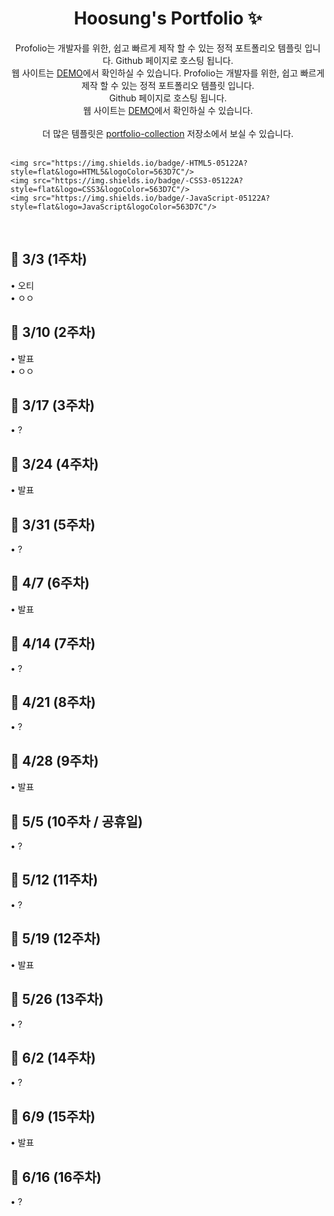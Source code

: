 <p align="center">
  <h1 align="center"> Hoosung's Portfolio ✨</h1>

  <p align="center">
Profolio는 개발자를 위한, 쉽고 빠르게 제작 할 수 있는  정적 포트폴리오 템플릿 입니다. Github 페이지로 호스팅 됩니다.
    <br/>웹 사이트는 <a href="https://congchu.github.io/web-porfolio/">DEMO</a>에서 확인하실 수 있습니다.
Profolio는 개발자를 위한, 쉽고 빠르게 제작 할 수 있는 정적 포트폴리오 템플릿 입니다. <br/>Github 페이지로 호스팅 됩니다. <br/>웹 사이트는 <a href="https://congchu.github.io/web-porfolio/">DEMO</a>에서 확인하실 수 있습니다.
  <br/>
  <br/> 더 많은 템플릿은 <a href="https://github.com/congchu/portfolio-collection" >portfolio-collection</a> 저장소에서 보실 수 있습니다.
    <br/>
    <br/>
  
    <img src="https://img.shields.io/badge/-HTML5-05122A?style=flat&logo=HTML5&logoColor=563D7C"/>
    <img src="https://img.shields.io/badge/-CSS3-05122A?style=flat&logo=CSS3&logoColor=563D7C"/>
    <img src="https://img.shields.io/badge/-JavaScript-05122A?style=flat&logo=JavaScript&logoColor=563D7C"/>
  
  <br/>
  
<p align="center">
  <h2 align="left"> 🚩 3/3 (1주차) </h2>
  <p align="left">
  • 오티<br/>
  • ㅇㅇ
  
<p align="center">
  <h2 align="left"> 🚩 3/10 (2주차) </h2>
  <p align="left">
  • 발표<br/>
  • ㅇㅇ
  
<p align="center">
  <h2 align="left"> 🚩 3/17 (3주차) </h2>
  <p align="left">
  • ?<br/>
  
<p align="center">
  <h2 align="left"> 🚩 3/24 (4주차) </h2>
  <p align="left">
  • 발표<br/>
  
<p align="center">
  <h2 align="left"> 🚩 3/31 (5주차) </h2>  
  <p align="left">
  • ?<br/>
  
<p align="center">
  <h2 align="left"> 🚩 4/7 (6주차) </h2>  
  <p align="left">
  • 발표<br/>
  
<p align="center">
  <h2 align="left"> 🚩 4/14 (7주차) </h2>  
  <p align="left">
  • ?<br/>
  
<p align="center">
  <h2 align="left"> 🚩 4/21 (8주차) </h2>  
  <p align="left">
  • ?<br/>
  
<p align="center">
  <h2 align="left"> 🚩 4/28 (9주차) </h2>  
  <p align="left">
  • 발표<br/>
  
<p align="center">
  <h2 align="left"> 🚩 5/5 (10주차 / 공휴일) </h2>  
  <p align="left">
  • ?<br/>
  
<p align="center">
  <h2 align="left"> 🚩 5/12 (11주차) </h2>  
  <p align="left">
  • ?<br/>
  
<p align="center">
  <h2 align="left"> 🚩 5/19 (12주차) </h2>  
  <p align="left">
  • 발표<br/>
  
<p align="center">
  <h2 align="left"> 🚩 5/26 (13주차) </h2>  
  <p align="left">
  • ?<br/>
  
<p align="center">
  <h2 align="left"> 🚩 6/2 (14주차) </h2>  
  <p align="left">
  • ?<br/>
  
<p align="center">
  <h2 align="left"> 🚩 6/9 (15주차) </h2>  
  <p align="left">
  • 발표<br/>
  
<p align="center">
  <h2 align="left"> 🚩 6/16 (16주차) </h2>  
  <p align="left">
  • ?<br/>

